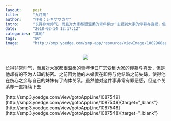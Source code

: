 ```yaml
---
layout:     post
title:      "九月病"
author:     "作者：シギサワカヤ"
intro:      "长得非常帅气，而且对大家都很温柔的青年伊□广志受到大家的仰慕与喜爱，但是他却有的不为人知的秘密。之前因为他的未婚妻在即将与他结婚之前失踪，使得他在伤心之余与自己的妹妹有了肉体关系。虽然他对这件事非常有罪恶感，但这个关系却一直持续下去"
date:       "2018-02-14 12:17:12"
categories: "其他"
tags:       "病"
image:      "http://smp.yoedge.com/smp-app/resource/viewImage/1002968appline.png"
---
```

<div style="text-align: center">
<p><img src="http://smp.yoedge.com/smp-app/resource/viewImage/1002968appline.png"/></p>
</div>
<p class="post-meta">
<span>长得非常帅气，而且对大家都很温柔的青年伊□广志受到大家的仰慕与喜爱，但是他却有的不为人知的秘密。之前因为他的未婚妻在即将与他结婚之前失踪，使得他在伤心之余与自己的妹妹有了肉体关系。虽然他对这件事非常有罪恶感，但这个关系却一直持续下去</span>
</p>
[http://smp3.yoedge.com/view/gotoAppLine/1087549](http://smp3.yoedge.com/view/gotoAppLine/1087549){:target="_blank"}
[http://smp3.yoedge.com/view/gotoAppLine/1087548](http://smp3.yoedge.com/view/gotoAppLine/1087548){:target="_blank"}


